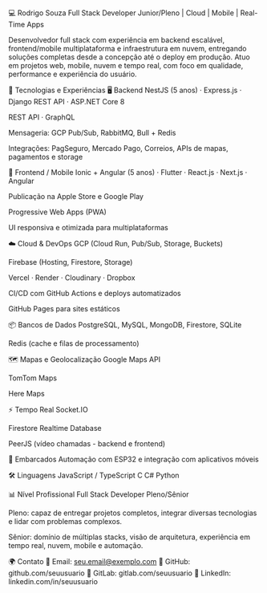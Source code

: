 💻 Rodrigo Souza
Full Stack Developer Junior/Pleno | Cloud | Mobile | Real-Time Apps

Desenvolvedor full stack com experiência em backend escalável, frontend/mobile multiplataforma e infraestrutura em nuvem, entregando soluções completas desde a concepção até o deploy em produção. Atuo em projetos web, mobile, nuvem e tempo real, com foco em qualidade, performance e experiência do usuário.

🚀 Tecnologias e Experiências
🖥️ Backend
NestJS (5 anos) · Express.js · Django REST API · ASP.NET Core 8

REST API · GraphQL

Mensageria: GCP Pub/Sub, RabbitMQ, Bull + Redis

Integrações: PagSeguro, Mercado Pago, Correios, APIs de mapas, pagamentos e storage

📱 Frontend / Mobile
Ionic + Angular (5 anos) · Flutter · React.js · Next.js · Angular

Publicação na Apple Store e Google Play

Progressive Web Apps (PWA)

UI responsiva e otimizada para multiplataformas

☁️ Cloud & DevOps
GCP (Cloud Run, Pub/Sub, Storage, Buckets)

Firebase (Hosting, Firestore, Storage)

Vercel · Render · Cloudinary · Dropbox

CI/CD com GitHub Actions e deploys automatizados

GitHub Pages para sites estáticos

📦 Bancos de Dados
PostgreSQL, MySQL, MongoDB, Firestore, SQLite

Redis (cache e filas de processamento)

🗺️ Mapas e Geolocalização
Google Maps API

TomTom Maps

Here Maps

⚡ Tempo Real
Socket.IO

Firestore Realtime Database

PeerJS (vídeo chamadas - backend e frontend)

🔌 Embarcados
Automação com ESP32 e integração com aplicativos móveis

🛠️ Linguagens
JavaScript / TypeScript	C	C#	Python

📊 Nível Profissional
Full Stack Developer Pleno/Sênior

Pleno: capaz de entregar projetos completos, integrar diversas tecnologias e lidar com problemas complexos.

Sênior: domínio de múltiplas stacks, visão de arquitetura, experiência em tempo real, nuvem, mobile e automação.

🌍 Contato
📧 Email: seu.email@exemplo.com
🔗 GitHub: github.com/seuusuario
🔗 GitLab: gitlab.com/seuusuario
💼 LinkedIn: linkedin.com/in/seuusuario
